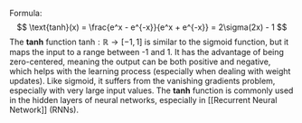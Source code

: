 Formula: $$
\text{tanh}(x) = \frac{e^x - e^{-x}}{e^x + e^{-x}} = 2\sigma(2x) - 1
$$
The **tanh** function $\text{tanh} : \mathbb{R} \to [-1,1]$ is similar to the sigmoid function, but it maps the input to a range between -1 and 1. It has the advantage of being zero-centered, meaning the output can be both positive and negative, which helps with the learning process (especially when dealing with weight updates). Like sigmoid, it suffers from the vanishing gradients problem, especially with very large input values. The **tanh** function is commonly used in the hidden layers of neural networks, especially in [[Recurrent Neural Network]] (RNNs).